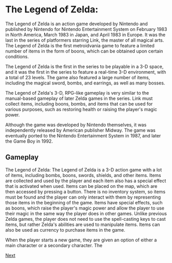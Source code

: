 # The Legend of Zelda:

The Legend of Zelda is an action game developed by Nintendo and published by Nintendo for Nintendo Entertainment System on February 1983 in North America, March 1983 in Japan, and April 1983 in Europe. It was the last in the series of platformers starring Link, the master of all magical arts. The Legend of Zelda is the first metroidvania game to feature a limited number of items in the form of boons, which can be obtained upon certain conditions.

The Legend of Zelda is the first in the series to be playable in a 3-D space, and it was the first in the series to feature a real-time 3-D environment, with a total of 23 levels. The game also featured a large number of items, including the magical sword, bombs, and earrings, as well as many bosses.

The Legend of Zelda's 3-D, RPG-like gameplay is very similar to the manual-based gameplay of later Zelda games in the series. Link must collect items, including boons, bombs, and items that can be used for various purposes, such as restoring health or raising the player's magic power.

Although the game was developed by Nintendo themselves, it was independently released by American publisher Midway. The game was eventually ported to the Nintendo Entertainment System in 1987, and later the Game Boy in 1992.

## Gameplay

The Legend of Zelda: The Legend of Zelda is a 3-D action game with a lot of items, including bombs, boons, swords, shields, and other items. Items are collected and used by the player and each item also has a special effect that is activated when used. Items can be placed on the map, which are then accessed by pressing a button. There is no inventory system, so items must be found and the player can only interact with them by representing those items in the beginning of the game. Items have special effects, such as boons, which raise the player's magic power and allow the player to use their magic in the same way the player does in other games. Unlike previous Zelda games, the player does not need to use the spell-casting keys to cast items, but rather Zelda's abilities are used to manipulate items. Items can also be used as currency to purchase items in the game.

When the player starts a new game, they are given an option of either a main character or a secondary character. The

[Next](172.md)